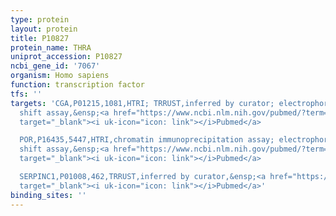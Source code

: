 ```yaml
---
type: protein
layout: protein
title: P10827
protein_name: THRA
uniprot_accession: P10827
ncbi_gene_id: '7067'
organism: Homo sapiens
function: transcription factor
tfs: ''
targets: 'CGA,P01215,1081,HTRI; TRRUST,inferred by curator; electrophoretic mobility
  shift assay,&ensp;<a href="https://www.ncbi.nlm.nih.gov/pubmed/?term=9709914%5Buid%5D"
  target="_blank"><i uk-icon="icon: link"></i>Pubmed</a>

  POR,P16435,5447,HTRI,chromatin immunoprecipitation assay; electrophoretic mobility
  shift assay,&ensp;<a href="https://www.ncbi.nlm.nih.gov/pubmed/?term=21393444%5Buid%5D"
  target="_blank"><i uk-icon="icon: link"></i>Pubmed</a>

  SERPINC1,P01008,462,TRRUST,inferred by curator,&ensp;<a href="https://www.ncbi.nlm.nih.gov/pubmed/?term=8910619%5Buid%5D"
  target="_blank"><i uk-icon="icon: link"></i>Pubmed</a>'
binding_sites: ''
---
```


